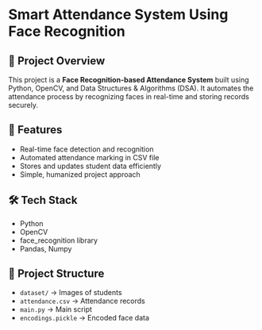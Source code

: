 # Smart Attendance System Using Face Recognition

## 📌 Project Overview
This project is a **Face Recognition-based Attendance System** built using Python, OpenCV, and Data Structures & Algorithms (DSA). It automates the attendance process by recognizing faces in real-time and storing records securely.

## 🚀 Features
- Real-time face detection and recognition  
- Automated attendance marking in CSV file  
- Stores and updates student data efficiently  
- Simple, humanized project approach  

## 🛠️ Tech Stack
- Python  
- OpenCV  
- face_recognition library  
- Pandas, Numpy  

## 📂 Project Structure
- `dataset/` → Images of students  
- `attendance.csv` → Attendance records  
- `main.py` → Main script  
- `encodings.pickle` → Encoded face data  

